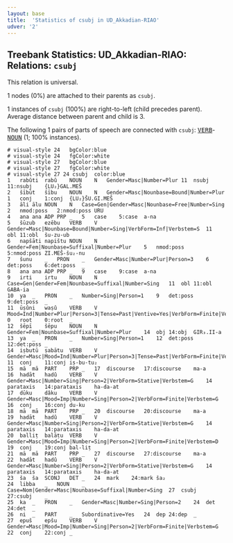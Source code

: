 ```yaml
---
layout: base
title:  'Statistics of csubj in UD_Akkadian-RIAO'
udver: '2'
---
```


## Treebank Statistics: UD_Akkadian-RIAO: Relations: `csubj`

This relation is universal.

1 nodes (0%) are attached to their parents as `csubj`.

1 instances of `csubj` (100%) are right-to-left (child precedes parent).
Average distance between parent and child is 3.

The following 1 pairs of parts of speech are connected with `csubj`: <tt><a href="akk_riao-pos-VERB.html">VERB</a></tt>-<tt><a href="akk_riao-pos-NOUN.html">NOUN</a></tt> (1; 100% instances).


~~~ conllu
# visual-style 24	bgColor:blue
# visual-style 24	fgColor:white
# visual-style 27	bgColor:blue
# visual-style 27	fgColor:white
# visual-style 27 24 csubj	color:blue
1	rabûti	rabû	NOUN	N	Gender=Masc|Number=Plur	11	nsubj	11:nsubj	{LU₂}GAL.MEŠ
2	šībūt	šību	NOUN	N	Gender=Masc|Nounbase=Bound|Number=Plur	1	conj	1:conj	{LU₂}ŠU.GI.MEŠ
3	āli	ālu	NOUN	N	Case=Gen|Gender=Masc|Nounbase=Free|Number=Sing	2	nmod:poss	2:nmod:poss	URU
4	ana	ana	ADP	PRP	_	5	case	5:case	a-na
5	šūzub	ezēbu	VERB	V	Gender=Masc|Nounbase=Bound|Number=Sing|VerbForm=Inf|Verbstem=S	11	obl	11:obl	šu-zu-ub
6	napšāti	napištu	NOUN	N	Gender=Fem|Nounbase=Suffixal|Number=Plur	5	nmod:poss	5:nmod:poss	ZI.MEŠ-šu₂-nu
7	šunu	_	PRON	_	Gender=Masc|Number=Plur|Person=3	6	det:poss	6:det:poss	_
8	ana	ana	ADP	PRP	_	9	case	9:case	a-na
9	irti	irtu	NOUN	N	Case=Gen|Gender=Fem|Nounbase=Suffixal|Number=Sing	11	obl	11:obl	GABA-ia
10	ya	_	PRON	_	Number=Sing|Person=1	9	det:poss	9:det:poss	_
11	ūṣûni	waṣû	VERB	V	Mood=Ind|Number=Plur|Person=3|Tense=Past|Ventive=Yes|VerbForm=Finite|Verbstem=G	0	root	0:root	_
12	šēpī	šēpu	NOUN	N	Gender=Fem|Nounbase=Suffixal|Number=Plur	14	obj	14:obj	GIR₃.II-a
13	ya	_	PRON	_	Number=Sing|Person=1	12	det:poss	12:det:poss	_
14	iṣbutū	ṣabātu	VERB	V	Gender=Masc|Mood=Ind|Number=Plur|Person=3|Tense=Past|VerbForm=Finite|Verbstem=G	11	conj	11:conj	iṣ-bu-tu₂
15	mā	mā	PART	PRP	_	17	discourse	17:discourse	ma-a
16	hadāt	hadû	VERB	V	Gender=Masc|Number=Sing|Person=2|VerbForm=Stative|Verbstem=G	14	parataxis	14:parataxis	ha-da-at
17	dūku	dâku	VERB	V	Gender=Masc|Mood=Imp|Number=Sing|Person=2|VerbForm=Finite|Verbstem=G	16	conj	16:conj	du-ku
18	mā	mā	PART	PRP	_	20	discourse	20:discourse	ma-a
19	hadāt	hadû	VERB	V	Gender=Masc|Number=Sing|Person=2|VerbForm=Stative|Verbstem=G	14	parataxis	14:parataxis	ha-da-at
20	balliṭ	balāṭu	VERB	V	Gender=Masc|Mood=Imp|Number=Sing|Person=2|VerbForm=Finite|Verbstem=D	19	conj	19:conj	bal-liṭ
21	mā	mā	PART	PRP	_	27	discourse	27:discourse	ma-a
22	hadāt	hadû	VERB	V	Gender=Masc|Number=Sing|Person=2|VerbForm=Stative|Verbstem=G	14	parataxis	14:parataxis	ha-da-at
23	ša	ša	SCONJ	DET	_	24	mark	24:mark	ša₂
24	libba	_	NOUN	_	Case=Nom|Gender=Masc|Nounbase=Suffixal|Number=Sing	27	csubj	27:csubj	_
25	ka	_	PRON	_	Gender=Masc|Number=Sing|Person=2	24	det	24:det	_
26	ni	_	PART	_	Subordinative=Yes	24	dep	24:dep	_
27	epuš	epšu	VERB	V	Gender=Masc|Mood=Imp|Number=Sing|Person=2|VerbForm=Finite|Verbstem=G	22	conj	22:conj	_

~~~


